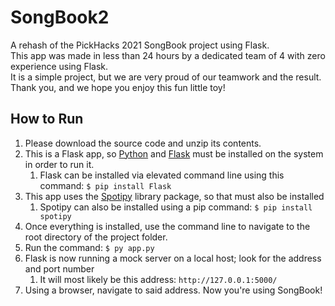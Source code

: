 # SongBook2
A rehash of the PickHacks 2021 SongBook project using Flask.  
This app was made in less than 24 hours by a dedicated team of 4 with zero experience using Flask.  
It is a simple project, but we are very proud of our teamwork and the result.  
Thank you, and we hope you enjoy this fun little toy!

## How to Run
1. Please download the source code and unzip its contents.
1. This is a Flask app, so [Python](https://www.python.org/downloads/) and [Flask](https://flask.palletsprojects.com/en/2.0.x/installation/) must be installed on the system in order to run it.
   1. Flask can be installed via elevated command line using this command: ```$ pip install Flask```
1. This app uses the [Spotipy](https://spotipy.readthedocs.io/en/2.19.0/#installation) library package, so that must also be installed
   1. Spotipy can also be installed using a pip command: ```$ pip install spotipy```
1. Once everything is installed, use the command line to navigate to the root directory of the project folder.
1. Run the command: ```$ py app.py```
1. Flask is now running a mock server on a local host; look for the address and port number
   1. It will most likely be this address: ```http://127.0.0.1:5000/```
1. Using a browser, navigate to said address. Now you're using SongBook!
